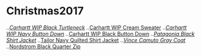 # Christmas2017

..*[Carhartt WIP Black Turtleneck](https://www.carhartt-wip.com/en/men-knits/anglistic-turtleneck-sweater-black-heather-519_1)
..*[Carhartt WIP Cream Sweater](https://www.carhartt-wip.com/en/men-knits/morris-sweater-wax-cinder-heather-31_1)
..*[Carhartt WIP Navy Button Down](https://www.carhartt-wip.com/en/men-shirts/l-s-vendor-shirt-dark-navy-heather-143_1)
..*[Carhartt WIP Black Button Down](https://www.carhartt-wip.com/en/men-shirts/l-s-dalton-shirt-black-blacksmith-heavy-rinsed-273_1)
..*[Patagonia Black Shirt Jacket](https://shop.nordstrom.com/s/insulated-fjord-flannel-jacket/4085963?origin=keywordsearch&keyword=shirt+jacket)
..*[Tailor Navy Quilted Shirt Jacket](https://shop.nordstrom.com/s/tailor-vintage-reversible-double-face-quilted-shirt/4730483?origin=keywordsearch-personalizedsort&fashioncolor=NAVY%20HTR%2F%20RASPBERRY%20FUDGE%20HTR)
..*[Vince Camuto Gray Coat](https://shop.nordstrom.com/s/vince-camuto-melton-car-coat-with-removable-bib/3886645?origin=topnav&cm_sp=Top%20Navigation-_-Men-_-Coats%20&offset=2&top=72&color=%27Grey%27)
..*[Nordstrom Black Quarter Zip](https://shop.nordstrom.com/s/nordstrom-mens-shop-quarter-zip-wool-pullover/4587969?origin=topnav&cm_sp=Top%20Navigation-_-Men-_-Sweaters) 
